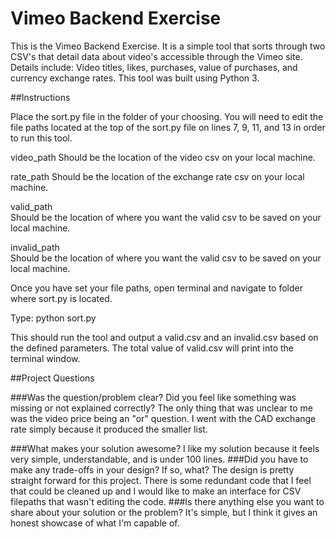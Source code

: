 # Vimeo Backend Exercise

This is the Vimeo Backend Exercise. It is a simple tool that sorts through two CSV's that detail data about video's accessible through the Vimeo site. Details include: Video titles, likes, purchases, value of purchases, and currency exchange rates. This tool was built using Python 3.

##Instructions

Place the sort.py file in the folder of your choosing. You will need to edit the file paths located at the top of the sort.py file on lines 7, 9, 11, and 13 in order to run this tool. 

video_path 
    Should be the location of the video csv on your local machine.

rate_path
    Should be the location of the exchange rate csv on your local machine.

valid_path  
    Should be the location of where you want the valid csv to be saved on your local machine.

invalid_path  
    Should be the location of where you want the valid csv to be saved on your local machine.

Once you have set your file paths, open terminal and navigate to folder where sort.py is located. 

Type: python sort.py

This should run the tool and output a valid.csv and an invalid.csv based on the defined parameters. The total value of valid.csv will print into the terminal window. 

##Project Questions

###Was the question/problem clear? Did you feel like something was missing or not explained correctly?
The only thing that was unclear to me was the video price being an "or" question. I went with the CAD exchange rate simply because it produced the smaller list. 

###What makes your solution awesome?
I like my solution because it feels very simple, understandable, and is under 100 lines. 
###Did you have to make any trade-offs in your design? If so, what?
The design is pretty straight forward for this project. There is some redundant code that I feel that could be cleaned up and I would like to make an interface for CSV filepaths that wasn't editing the code. 
###Is there anything else you want to share about your solution or the problem?
It's simple, but I think it gives an honest showcase of what I'm capable of. 